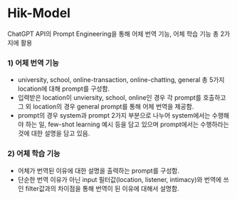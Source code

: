 # Hik-Model
ChatGPT API의 Prompt Engineering을 통해 어체 번역 기능, 어체 학습 기능 총 2가지에 활용

### 1) 어체 번역 기능
- university, school, online-transaction, online-chatting, general 총 5가지 location에 대해 prompt를 구성함.
- 입력받은 location이 unviersity, school, online인 경우 각 prompt를 호출하고 그 외 location의 경우 general prompt를 통해 어체 번역을 제공함.
- prompt의 경우 system과 prompt 2가지 부분으로 나누어 system에서는 수행해야 하는 일, few-shot learning 예시 등을 담고 있으며 prompt에서는 수행하라는 것에 대한 설명을 담고 있음.

### 2) 어체 학습 기능
- 어체가 번역된 이유에 대한 설명을 출력하는 prompt를 구성함.
- 단순한 번역 이유가 아닌 input 필터값(location, listener, intimacy)와 번역에 쓰인 filter값과의 차이점을 통해 번역이 된 이유에 대해서 설명함.
